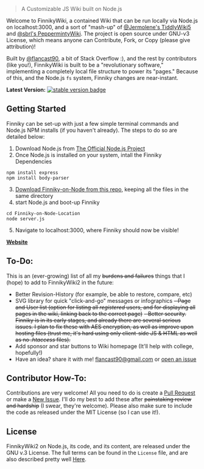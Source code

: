 
>A Customizable JS Wiki built on Node.js

Welcome to FinnikyWiki, a contained Wiki that can be run locally via Node.js on localhost:3000, and a sort of "mash-up" of <a href="https://github.com/Jermolene/TiddlyWiki5">@Jermolene's TiddlyWiki5</a> and <a href="https://github.com/sbrl/Pepperminty-Wiki/">@sbrl's PeppermintyWiki</a>. The project is open source under GNU-v3 License, which means anyone can Contribute, Fork, or Copy (please give attribution)!

Built by <a href="https://github.com/flancast90">@flancast90</a>, a bit of Stack Overflow :), and the rest by contributors (like you!), FinnikyWiki is built to be a "revolutionary software," implementing a completely local file structure to power its "pages." Because of this, and the Node.js ```fs``` system, Finniky changes are near-instant.

**Latest Version:** [![stable version badge](https://img.shields.io/badge/Stable-v.2.1-brightgreen)](https://github.com/flancast90/Finniky-on-Node/releases/latest)


## Getting Started
Finniky can be set-up with just a few simple terminal commands and Node.js NPM installs (if you haven't already). The steps to do so are detailed below:<br> 
1. Download Node.js from <a href="https://nodejs.org/en/">The Official Node.js Project</a><br>
2. Once Node.js is installed on your system, intall the Finniky Dependencies 
```terminal
npm install express
npm install body-parser
```
3. <a href="https://github.com/flancast90/Finniky-on-Node/archive/refs/heads/main.zip">Download Finniky-on-Node from this repo</a>, keeping all the files in the same directory 
4. start Node.js and boot-up Finniky
```terminal
cd Finniky-on-Node-Location
node server.js
```
5. Navigate to localhost:3000, where Finniky should now be visible!

**[Website](https://www.finnsoftware.net)**

## To-Do:
This is an (ever-growing) list of all my <del>burdens and failures</del> things that I (hope) to add to FinnikyWiki2 in the future:
  - Better Revision-History (for example, be able to restore, compare, etc) 
  - SVG library for quick "click-and-go" messages or infographics
  <del>- Page and User list (option for listing all *registered* users, and for displaying all pages in the wiki, linking back to the correct page)</del>
  <del>- Better security. Finniky is in its early stages, and already there are several serious issues. I plan to fix these with AES encryption, as well as improve      upon hosting files (trust me, it's hard using only client-side JS & HTML as well as no *.htaccess* files).</del>
  - Add sponsor and star buttons to Wiki homepage (It'll help with college, hopefully!)
  - Have an idea? share it with me! <a href="mailto:flancast90@gmail.com">flancast90@gmail.com</a> or [open an issue](https://github.com/flancast90/Finniky-on-Node/issues/new)


## Contributor How-To:
Contributions are very welcome! All you need to do is create a [Pull Request](https://github.com/flancast90/Finniky-on-Node/compare) or make a [New Issue](https://github.com/flancast90/Finniky-on-Node/issues/new). I'll do my best to add these after <del>painstaking review and hardship</del> (I swear, they're welcome). Please also make sure to include the code as released under the MIT License (so I can use it!).


## License
FinnikyWiki2 on Node.js, its code, and its content, are released under the GNU v.3 License. The full terms can be found in the `License` file, and are also described pretty well [Here](https://opensource.org/licenses/GPL-3.0).




